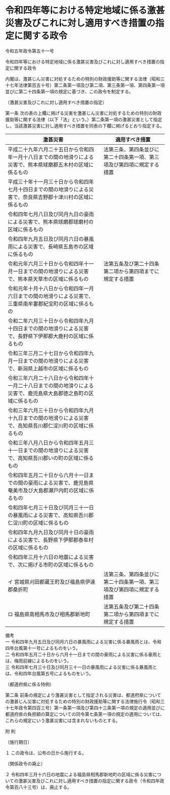 # 令和四年等における特定地域に係る激甚災害及びこれに対し適用すべき措置の指定に関する政令

令和五年政令第五十一号

令和四年等における特定地域に係る激甚災害及びこれに対し適用すべき措置の指定に関する政令

内閣は、激甚じん災害に対処するための特別の財政援助等に関する法律（昭和三十七年法律第百五十号）第二条第一項及び第二項、第三条第一項、第四条第一項並びに第二十四条第一項の規定に基づき、この政令を制定する。

（激甚災害及びこれに対し適用すべき措置の指定）

第一条 次の表の上欄に掲げる災害を激甚じん災害に対処するための特別の財政援助等に関する法律（以下「法」という。）第二条第一項の激甚災害として指定し、当該激甚災害に対し適用すべき措置を同表の下欄に掲げるとおり指定する。

激甚災害 | 適用すべき措置  
---|---  
平成二十九年六月二十五日から令和四年一月十八日までの間の地滑りによる災害で、熊本県球磨郡五木村の区域に係るもの | 法第三条、第四条並びに第二十四条第一項、第三項及び第四項に規定する措置  
平成三十年十一月三十日から令和四年七月十四日までの間の地滑りによる災害で、奈良県吉野郡十津川村の区域に係るもの |   
令和四年七月八日及び同月九日の豪雨による災害で、熊本県球磨郡球磨村の区域に係るもの |   
令和四年九月五日及び同月六日の暴風雨による災害で、長崎県五島市の区域に係るもの |   
令和元年六月三十日から令和四年十一月一日までの間の地滑りによる災害で、熊本県天草市の区域に係るもの | 法第五条及び第二十四条第二項から第四項までに規定する措置  
令和元年十月十八日から令和四年一月六日までの間の地滑りによる災害で、三重県南牟婁郡紀宝町の区域に係るもの |   
令和二年六月三十日から令和四年九月十四日までの間の地滑りによる災害で、長野県下伊那郡大鹿村の区域に係るもの |   
令和三年三月二十七日から令和四年九月一日までの間の地滑りによる災害で、新潟県上越市の区域に係るもの |   
令和三年六月二十八日から令和四年十一月二十八日までの間の地滑りによる災害で、鹿児島県大島郡徳之島町の区域に係るもの |   
令和三年六月三十日から令和四年九月十九日までの間の地滑りによる災害で、高知県吾川郡仁淀川町の区域に係るもの |   
令和三年八月八日から令和四年五月三十一日までの間の地滑りによる災害で、高知県吾川郡いの町の区域に係るもの |   
令和四年五月二十日から六月十一日までの間の豪雨による災害で、鹿児島県奄美市及び大島郡瀬戸内町の区域に係るもの |   
令和四年七月三十日及び同月三十一日の暴風雨による災害で、高知県吾川郡仁淀川町の区域に係るもの |   
令和四年九月九日及び同月十日の豪雨による災害で、長野県下伊那郡泰阜村の区域に係るもの |   
令和四年三月十六日の地震による災害で、次に掲げる市町の区域に係るもの |   
イ 宮城県刈田郡蔵王町及び福島県伊達郡桑折町 | 法第三条、第四条並びに第二十四条第一項、第三項及び第四項に規定する措置  
ロ 福島県南相馬市及び相馬郡新地町 | 法第五条及び第二十四条第二項から第四項までに規定する措置  
備考  
一 令和四年九月五日及び同月六日の暴風雨による災害に係る暴風雨とは、令和四年台風第十一号によるものをいう。  
二 令和四年五月二十日から六月十一日までの間の豪雨による災害に係る豪雨とは、梅雨前線によるものをいう。  
三 令和四年七月三十日及び同月三十一日の暴風雨による災害に係る暴風雨とは、令和四年台風第五号によるものをいう。  
  
（都道府県に係る特例）

第二条 前条の規定により激甚災害として指定される災害は、都道府県についての激甚じん災害に対処するための特別の財政援助等に関する法律施行令（昭和三十七年政令第四百三号）第一条第一項及び第四十三条第一項の規定の適用並びに都道府県の負担額の算定についての同令第七条第一項の規定の適用については、これらの規定にいう激甚災害には含まれないものとする。

附 則

（施行期日）

１ この政令は、公布の日から施行する。

（関係政令の廃止）

２ 令和四年三月十六日の地震による福島県相馬郡新地町の区域に係る災害についての激甚災害及びこれに対し適用すべき措置の指定に関する政令（令和四年政令第百八十三号）は、廃止する。
